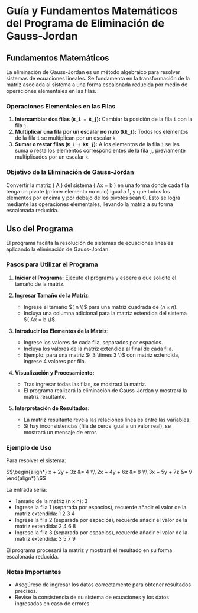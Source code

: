 # Guía y Fundamentos Matemáticos del Programa de Eliminación de Gauss-Jordan

## Fundamentos Matemáticos

La eliminación de Gauss-Jordan es un método algebraico para resolver sistemas de ecuaciones lineales. Se fundamenta en la transformación de la matriz asociada al sistema a una forma escalonada reducida por medio de operaciones elementales en las filas.

### Operaciones Elementales en las Filas

1. **Intercambiar dos filas (`R_i ↔ R_j`):** Cambiar la posición de la fila `i` con la fila `j`.
2. **Multiplicar una fila por un escalar no nulo (`kR_i`):** Todos los elementos de la fila `i` se multiplican por un escalar `k`.
3. **Sumar o restar filas (`R_i ± kR_j`):** A los elementos de la fila `i` se les suma o resta los elementos correspondientes de la fila `j`, previamente multiplicados por un escalar `k`.

### Objetivo de la Eliminación de Gauss-Jordan

Convertir la matriz \( A \) del sistema \( Ax = b \) en una forma donde cada fila tenga un pivote (primer elemento no nulo) igual a 1, y que todos los elementos por encima y por debajo de los pivotes sean 0. Esto se logra mediante las operaciones elementales, llevando la matriz a su forma escalonada reducida.

## Uso del Programa

El programa facilita la resolución de sistemas de ecuaciones lineales aplicando la eliminación de Gauss-Jordan.

### Pasos para Utilizar el Programa

1. **Iniciar el Programa:** Ejecute el programa y espere a que solicite el tamaño de la matriz.

2. **Ingresar Tamaño de la Matriz:**
   - Ingrese el tamaño $( n \)$ para una matriz cuadrada de $(n \times n)$.
   - Incluya una columna adicional para la matriz extendida del sistema $( Ax = b \)$.

3. **Introducir los Elementos de la Matriz:**
   - Ingrese los valores de cada fila, separados por espacios.
   - Incluya los valores de la matriz extendida al final de cada fila.
   - Ejemplo: para una matriz $( 3 \times 3 \)$ con matriz extendida, ingrese 4 valores por fila.

4. **Visualización y Procesamiento:**
   - Tras ingresar todas las filas, se mostrará la matriz.
   - El programa realizará la eliminación de Gauss-Jordan y mostrará la matriz resultante.

5. **Interpretación de Resultados:**
   - La matriz resultante revela las relaciones lineales entre las variables.
   - Si hay inconsistencias (fila de ceros igual a un valor real), se mostrará un mensaje de error.

### Ejemplo de Uso

Para resolver el sistema:

 
$$\begin{align*}
x + 2y + 3z &= 4 \\\
2x + 4y + 6z &= 8 \\\
3x + 5y + 7z &= 9 
\end{align*}
\$$

La entrada sería:

- Tamaño de la matriz (n x n):
3
- Ingrese la fila 1 (separada por espacios), recuerde añadir el valor de la matriz extendida:
1 2 3 4
- Ingrese la fila 2 (separada por espacios), recuerde añadir el valor de la matriz extendida:
2 4 6 8
- Ingrese la fila 3 (separada por espacios), recuerde añadir el valor de la matriz extendida:
3 5 7 9

El programa procesará la matriz y mostrará el resultado en su forma escalonada reducida.

### Notas Importantes

- Asegúrese de ingresar los datos correctamente para obtener resultados precisos.
- Revise la consistencia de su sistema de ecuaciones y los datos ingresados en caso de errores.
